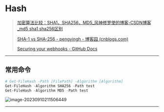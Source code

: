 # Hash

> [加密算法比较：SHA1，SHA256，MD5_风神修罗使的博客-CSDN博客_md5 sha1 sha256区别](https://blog.csdn.net/WuLex/article/details/81477097)
>
> [SHA-1 vs SHA-256 - pengyingh - 博客园 (cnblogs.com)](https://www.cnblogs.com/pengyingh/articles/2499181.html)
>
> [Securing your webhooks - GitHub Docs](https://docs.github.com/en/developers/webhooks-and-events/webhooks/securing-your-webhooks)

---

## 常用命令

```powershell
# Get-FileHash -Path [FilePath] -Algorithm [Algorithm]
Get-FileHash -Algorithm SHA256 -Path test
Get-FileHash -Algorithm MD5 -Path test 
```

![image-20230910211506449](http://cdn.ayusummer233.top/DailyNotes/202309102115479.png)

---

